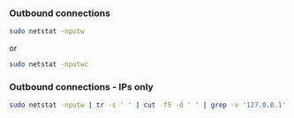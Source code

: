 ### Outbound connections

```bash
sudo netstat -nputw
```

or

```bash
sudo netstat -nputwc
```

### Outbound connections - IPs only

```bash
sudo netstat -nputw | tr -s ' ' | cut -f5 -d ' ' | grep -v '127.0.0.1'
```

